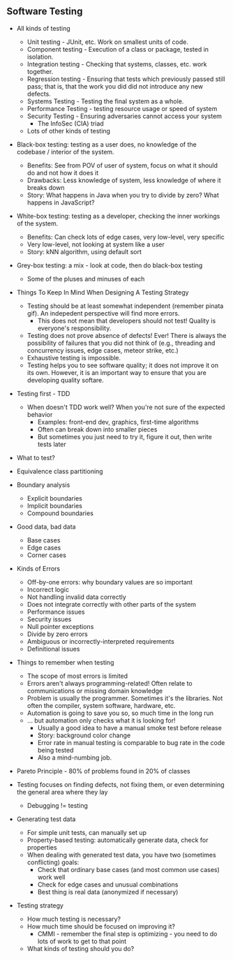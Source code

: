 ## Software Testing

* All kinds of testing
  * Unit testing - JUnit, etc.  Work on smallest units of code.
  * Component testing - Execution of a class or package, tested in isolation.
  * Integration testing - Checking that systems, classes, etc. work together.
  * Regression testing - Ensuring that tests which previously passed still pass; that is, that the work you did did not introduce any new defects.
  * Systems Testing - Testing the final system as a whole.
  * Performance Testing - testing resource usage or speed of system
  * Security Testing - Ensuring adversaries cannot access your system
    * The InfoSec (CIA) triad
  * Lots of other kinds of testing 

* Black-box testing: testing as a user does, no knowledge of the codebase / interior of the system.
  * Benefits: See from POV of user of system, focus on what it should do and not how it does it
  * Drawbacks: Less knowledge of system, less knowledge of where it breaks down
  * Story: What happens in Java when you try to divide by zero?  What happens in JavaScript?

* White-box testing: testing as a developer, checking the inner workings of the system.
  * Benefits: Can check lots of edge cases, very low-level, very specific
  * Very low-level, not looking at system like a user
  * Story: kNN algorithm, using default sort

* Grey-box testing: a mix - look at code, then do black-box testing
  * Some of the pluses and minuses of each

* Things To Keep In Mind When Designing A Testing Strategy
  * Testing should be at least somewhat independent (remember pinata gif).  An indepedent perspective will find more errors.  
    * This does not mean that developers should not test!  Quality is everyone's responsibility.
  * Testing does not prove absence of defects!  Ever!  There is always the possibility of failures that you did not think of (e.g., threading and concurrency issues, edge cases, meteor strike, etc.)
  * Exhaustive testing is impossible.
  * Testing helps you to see software quality; it does not improve it on its own.  However, it is an important way to ensure that you are developing quality softare.

* Testing first - TDD
  * When doesn't TDD work well?  When you're not sure of the expected behavior
    * Examples: front-end dev, graphics, first-time algorithms
    * Often can break down into smaller pieces
    * But sometimes you just need to try it, figure it out, then write tests later

* What to test?

* Equivalence class partitioning

* Boundary analysis
  * Explicit boundaries
  * Implicit boundaries
  * Compound boundaries

* Good data, bad data
  * Base cases
  * Edge cases
  * Corner cases

* Kinds of Errors
  * Off-by-one errors: why boundary values are so important
  * Incorrect logic
  * Not handling invalid data correctly
  * Does not integrate correctly with other parts of the system
  * Performance issues
  * Security issues
  * Null pointer exceptions
  * Divide by zero errors
  * Ambiguous or incorrectly-interpreted requirements
  * Definitional issues

* Things to remember when testing
  * The scope of most errors is limited
  * Errors aren't always programming-related!  Often relate to communications or missing domain knowledge
  * Problem is usually the programmer.  Sometimes it's the libraries.  Not often the compiler, system software, hardware, etc.  
  * Automation is going to save you so, so much time in the long run
  * ... but automation only checks what it is looking for!
    * Usually a good idea to have a manual smoke test before release
    * Story: background color change
    * Error rate in manual testing is comparable to bug rate in the code being tested
    * Also a mind-numbing job.
  
* Pareto Principle - 80% of problems found in 20% of classes

* Testing focuses on finding defects, not fixing them, or even determining the general area where they lay
  * Debugging != testing

* Generating test data
  * For simple unit tests, can manually set up
  * Property-based testing: automatically generate data, check for properties
  * When dealing with generated test data, you have two (sometimes conflicting) goals:
    * Check that ordinary base cases (and most common use cases) work well
    * Check for edge cases and unusual combinations 
    * Best thing is real data (anonymized if necessary)

* Testing strategy
  * How much testing is necessary?
  * How much time should be focused on improving it?
    * CMMI - remember the final step is optimizing - you need to do lots of work to get to that point
  * What kinds of testing should you do?